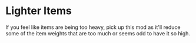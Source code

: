 # Lighter Items
If you feel like items are being too heavy, pick up this mod as it'll reduce some of the item weights that are too much or seems odd to have it so high.
